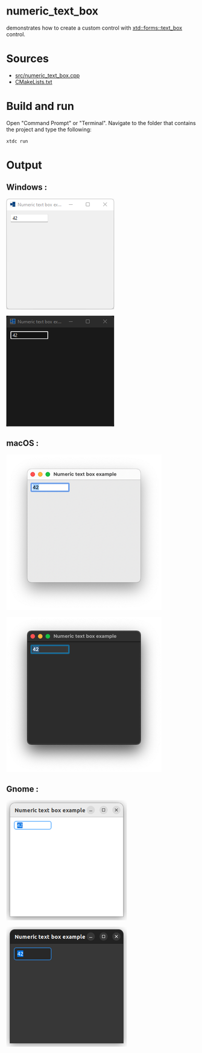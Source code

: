 # numeric_text_box

demonstrates how to create a custom control with [xtd::forms::text_box](https://codedocs.xyz/gammasoft71/xtd/classxtd_1_1forms_1_1text__box.html) control.

# Sources

* [src/numeric_text_box.cpp](src/numeric_text_box.cpp)
* [CMakeLists.txt](CMakeLists.txt)

# Build and run

Open "Command Prompt" or "Terminal". Navigate to the folder that contains the project and type the following:

```shell
xtdc run
```

# Output

## Windows :

![Screenshot](../../../../docs/pictures/examples/numeric_text_box_w.png)

![Screenshot](../../../../docs/pictures/examples/numeric_text_box_wd.png)

## macOS :

![Screenshot](../../../../docs/pictures/examples/numeric_text_box_m.png)

![Screenshot](../../../../docs/pictures/examples/numeric_text_box_md.png)

## Gnome :

![Screenshot](../../../../docs/pictures/examples/numeric_text_box_g.png)

![Screenshot](../../../../docs/pictures/examples/numeric_text_box_gd.png)
